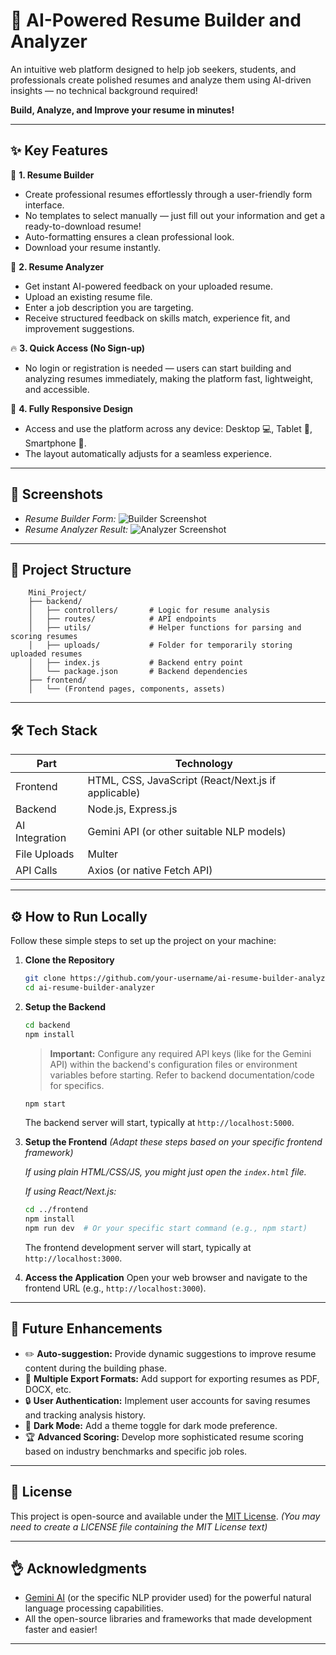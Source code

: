 # 🚀 AI-Powered Resume Builder and Analyzer

An intuitive web platform designed to help job seekers, students, and professionals create polished resumes and analyze them using AI-driven insights — no technical background required!

**Build, Analyze, and Improve your resume in minutes!**

---

## ✨ Key Features

📄 **1. Resume Builder**
   - Create professional resumes effortlessly through a user-friendly form interface.
   - No templates to select manually — just fill out your information and get a ready-to-download resume!
   - Auto-formatting ensures a clean professional look.
   - Download your resume instantly.

🧠 **2. Resume Analyzer**
   - Get instant AI-powered feedback on your uploaded resume.
   - Upload an existing resume file.
   - Enter a job description you are targeting.
   - Receive structured feedback on skills match, experience fit, and improvement suggestions.

🔥 **3. Quick Access (No Sign-up)**
   - No login or registration is needed — users can start building and analyzing resumes immediately, making the platform fast, lightweight, and accessible.

📱 **4. Fully Responsive Design**
   - Access and use the platform across any device: Desktop 💻, Tablet 📱, Smartphone 📱.
   - The layout automatically adjusts for a seamless experience.

---

## 📸 Screenshots 


*   _Resume Builder Form:_ ![Builder Screenshot](images/Builder_Form.png)
*   _Resume Analyzer Result:_ ![Analyzer Screenshot](images/Resume_Analyzer.png)

---

## 📂 Project Structure

```
    Mini_Project/
    ├── backend/
    │   ├── controllers/       # Logic for resume analysis
    │   ├── routes/            # API endpoints
    │   ├── utils/             # Helper functions for parsing and scoring resumes
    │   ├── uploads/           # Folder for temporarily storing uploaded resumes
    │   ├── index.js           # Backend entry point
    │   └── package.json       # Backend dependencies
    ├── frontend/
    │   └── (Frontend pages, components, assets)
```
---
## 🛠️ Tech Stack

| Part          | Technology                                       |
|---------------|--------------------------------------------------|
| Frontend      | HTML, CSS, JavaScript (React/Next.js if applicable) |
| Backend       | Node.js, Express.js                              |
| AI Integration| Gemini API (or other suitable NLP models)        |
| File Uploads  | Multer                                           |
| API Calls     | Axios (or native Fetch API)                      |

---

## ⚙️ How to Run Locally

Follow these simple steps to set up the project on your machine:

1.  **Clone the Repository**
    ```bash
    git clone https://github.com/your-username/ai-resume-builder-analyzer.git
    cd ai-resume-builder-analyzer
    ```

2.  **Setup the Backend**
    ```bash
    cd backend
    npm install
    ```
    > **Important:** Configure any required API keys (like for the Gemini API) within the backend's configuration files or environment variables before starting. Refer to backend documentation/code for specifics.
    ```bash
    npm start
    ```
    The backend server will start, typically at `http://localhost:5000`.

3.  **Setup the Frontend**
    *(Adapt these steps based on your specific frontend framework)*

    *If using plain HTML/CSS/JS, you might just open the `index.html` file.*

    *If using React/Next.js:*
    ```bash
    cd ../frontend
    npm install
    npm run dev  # Or your specific start command (e.g., npm start)
    ```
    The frontend development server will start, typically at `http://localhost:3000`.

4.  **Access the Application**
    Open your web browser and navigate to the frontend URL (e.g., `http://localhost:3000`).

---

## 🚀 Future Enhancements

*   ✏️ **Auto-suggestion:** Provide dynamic suggestions to improve resume content during the building phase.
*   📄 **Multiple Export Formats:** Add support for exporting resumes as PDF, DOCX, etc.
*   🔒 **User Authentication:** Implement user accounts for saving resumes and tracking analysis history.
*   🌙 **Dark Mode:** Add a theme toggle for dark mode preference.
*   🏆 **Advanced Scoring:** Develop more sophisticated resume scoring based on industry benchmarks and specific job roles.

---

## 📜 License

This project is open-source and available under the [MIT License](LICENSE). *(You may need to create a LICENSE file containing the MIT License text)*

---

## 👌 Acknowledgments

*   [Gemini AI](https://ai.google.dev/) (or the specific NLP provider used) for the powerful natural language processing capabilities.
*   All the open-source libraries and frameworks that made development faster and easier!

---